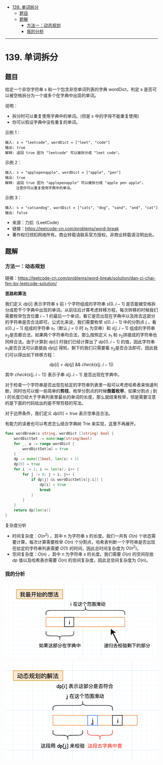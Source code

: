 - [139. 单词拆分](#139-单词拆分)
  - [题目](#题目)
  - [题解](#题解)
    - [方法一：动态规划](#方法一动态规划)
    - [我的分析](#我的分析)


------------------------------

# 139. 单词拆分

## 题目

给定一个非空字符串 s 和一个包含非空单词列表的字典 wordDict，判定 s 是否可以被空格拆分为一个或多个在字典中出现的单词。

说明：

- 拆分时可以重复使用字典中的单词。(但是 s 中的字母不能重复使用)
- 你可以假设字典中没有重复的单词。

示例 1：

```
输入: s = "leetcode", wordDict = ["leet", "code"]
输出: true
解释: 返回 true 因为 "leetcode" 可以被拆分成 "leet code"。
```

示例 2：

```
输入: s = "applepenapple", wordDict = ["apple", "pen"]
输出: true
解释: 返回 true 因为 "applepenapple" 可以被拆分成 "apple pen apple"。
     注意你可以重复使用字典中的单词。
```

示例 3：

```
输入: s = "catsandog", wordDict = ["cats", "dog", "sand", "and", "cat"]
输出: false
```

- 来源：力扣（LeetCode）
- 链接：https://leetcode-cn.com/problems/word-break
- 著作权归领扣网络所有。商业转载请联系官方授权，非商业转载请注明出处。


## 题解

### 方法一：动态规划

链接：https://leetcode-cn.com/problems/word-break/solution/dan-ci-chai-fen-by-leetcode-solution/

**思路和算法**

我们定义 $\textit{dp}[i]$ 表示字符串 s 前 i 个字符组成的字符串 $s[0..i-1]$ 是否能被空格拆分成若干个字典中出现的单词。从前往后计算考虑转移方程，每次转移的时候我们需要枚举包含位置 $i-1$ 的最后一个单词，看它是否出现在字典中以及除去这部分的字符串是否合法即可。公式化来说，我们需要枚举 $s[0..i-1]$ 中的分割点 j ，看 $s[0..j-1]$ 组成的字符串 $s_1$​（默认 $j = 0$ 时 $s_1$​ 为空串）和 $s[j..i-1]$ 组成的字符串 $s_2$​ 是否都合法，如果两个字符串均合法，那么按照定义 $s_1$​ 和 $s_2$​ 拼接成的字符串也同样合法。由于计算到 $\textit{dp}[i]$ 时我们已经计算出了 $\textit{dp}[0..i-1]$ 的值，因此字符串 $s_1$​ 是否合法可以直接由 $dp[j]$ 得知，剩下的我们只需要看 $s_2$​ 是否合法即可，因此我们可以得出如下转移方程：

$$
\textit{dp}[i]=\textit{dp}[j]\ \&\&\ \textit{check}(s[j..i-1])
$$

其中 $\textit{check}(s[j..i-1])$ 表示子串 $s[j..i-1]$ 是否出现在字典中。

对于检查一个字符串是否出现在给定的字符串列表里一般可以考虑哈希表来快速判断，同时也可以做一些简单的**剪枝**，枚举分割点的时候**倒着枚举**，如果分割点 j 到 i 的长度已经大于字典列表里最长的单词的长度，那么就结束枚举，但是需要注意的是下面的代码给出的是不带剪枝的写法。

对于边界条件，我们定义 $\textit{dp}[0]=true$ 表示空串且合法。

有能力的读者也可以考虑怎么结合字典树 Trie 来实现，这里不再展开。

```go
func wordBreak(s string, wordDict []string) bool {
    wordDictSet := make(map[string]bool)
    for _, w := range wordDict {
        wordDictSet[w] = true
    }
    dp := make([]bool, len(s) + 1)
    dp[0] = true
    for i := 1; i <= len(s); i++ {
        for j := 0; j < i; j++ {
            if dp[j] && wordDictSet[s[j:i]] {
                dp[i] = true
                break
            }
        }
    }
    return dp[len(s)]
}
```

复杂度分析

- 时间复杂度：$O(n^2)$ ，其中 n 为字符串 s 的长度。我们一共有 $O(n)$ 个状态需要计算，每次计算需要枚举 $O(n)$ 个分割点，哈希表判断一个字符串是否出现在给定的字符串列表需要 $O(1)$ 的时间，因此总时间复杂度为 $O(n^2)$。
- 空间复杂度：$O(n)$ ，其中 n 为字符串 s 的长度。我们需要 $O(n)$ 的空间存放 $\textit{dp}$ 值以及哈希表亦需要 $O(n)$ 的空间复杂度，因此总空间复杂度为 $O(n)$。



### 我的分析

![](assets/no_0139_word_break_1.png)

![](assets/no_0139_word_break_2.png)